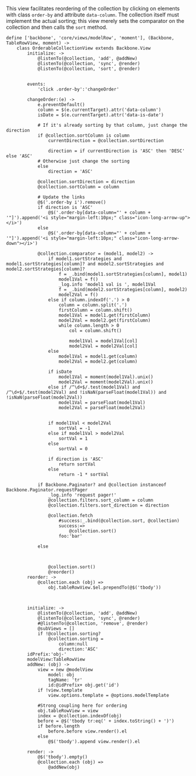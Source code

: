 This view facilitates reordering of the collection by clicking on elements with class `order-by` and attribute `data-column`. 
The collection itself must implement the actual sorting; this view merely sets the comparator on the collection
and then calls the `sort` method.

	define ['backbone', 'core/views/modelRow', 'moment'], (Backbone, TableRowView, moment) ->
		class OrderableCollectionView extends Backbone.View
			initialize: ->
				@listenTo(@collection, 'add', @addNew)
				@listenTo(@collection, 'sync', @render)
				@listenTo(@collection, 'sort', @render)


			events:
				'click .order-by':'changeOrder'

			changeOrder:(e) ->
				e.preventDefault()
				column = $(e.currentTarget).attr('data-column')
				isDate = $(e.currentTarget).attr('data-is-date')

				# If it's already sorting by that column, just change the direction
				if @collection.sortColumn is column
					currentDirection = @collection.sortDirection

					direction = if currentDirection is 'ASC' then 'DESC' else 'ASC'
				# Otherwise just change the sorting
				else
					direction = 'ASC'

				@collection.sortDirection = direction
				@collection.sortColumn = column

				# Update the links
				@$('.order-by i').remove()
				if direction is 'ASC'
					@$('.order-by[data-column="' + column + '"]').append('<i style="margin-left:10px;" class="icon-long-arrow-up"></i>')
				else
					@$('.order-by[data-column="' + column + '"]').append('<i style="margin-left:10px;" class="icon-long-arrow-down"></i>')

				@collection.comparator = (model1, model2) ->
					if model1.sortStrategies and model1.sortStrategies[column]? and model2.sortStrategies and model2.sortStrategies[column]?
						f = _.bind(model1.sortStrategies[column], model1)
						model1Val = f()
						_log.info 'model1 val is ', model1Val
						f = _.bind(model2.sortStrategies[column], model2)
						model2Val = f()
					else if column.indexOf('.') > 0
						column = column.split('.')
						firstColumn = column.shift()
						model1Val = model1.get(firstColumn)
						model2Val = model2.get(firstColumn)
						while column.length > 0
							col = column.shift()

							model1Val = model1Val[col]
							model2Val = model2Val[col]
					else
						model1Val = model1.get(column)
						model2Val = model2.get(column)

					if isDate
						model1Val = moment(model1Val).unix()
						model2Val = moment(model2Val).unix()
					else if /^\d+$/.test(model1Val) and /^\d+$/.test(model2Val) and !isNaN(parseFloat(model1Val)) and !isNaN(parseFloat(model2Val))
						model1Val = parseFloat(model1Val)
						model2Val = parseFloat(model2Val)
					

					if model1Val < model2Val
						sortVal = -1
					else if model1Val > model2Val
						sortVal = 1
					else
						sortVal = 0

					if direction is 'ASC'
						return sortVal
					else
						return -1 * sortVal

				if Backbone.Paginator? and @collection instanceof Backbone.Paginator.requestPager
					_log.info 'request pager!'
					@collection.filters.sort_column = column
					@collection.filters.sort_direction = direction
					
					@collection.fetch
						#success:_.bind(@collection.sort, @collection)
						success:=>
							@collection.sort()
						foo:'bar'

				else
					

				
					@collection.sort()
					@reorder()
			reorder: ->
				@collection.each (obj) =>
					obj.tableRowView.$el.prependTo(@$('tbody'))

				

			initialize: ->
				@listenTo(@collection, 'add', @addNew)
				@listenTo(@collection, 'sync', @render)
				#@listenTo(@collection, 'remove', @render)
				@subViews = []
				if !@collection.sorting?
					@collection.sorting = 
						column:null
						direction:'ASC'
			idPrefix:'obj-'
			modelView:TableRowView
			addNew: (obj) ->
				view = new @modelView
					model: obj
					tagName: 'tr'
					id:@idPrefix+ obj.get('id')
				if !view.template
					view.options.template = @options.modelTemplate

				#Strong coupling here for ordering
				obj.tableRowView = view
				index = @collection.indexOf(obj)
				before = @$('tbody tr:eq(' + index.toString() + ')')
				if before.length
					before.before view.render().el
				else
					@$('tbody').append view.render().el

			render: ->
				@$('tbody').empty()
				@collection.each (obj) =>
					@addNew(obj)